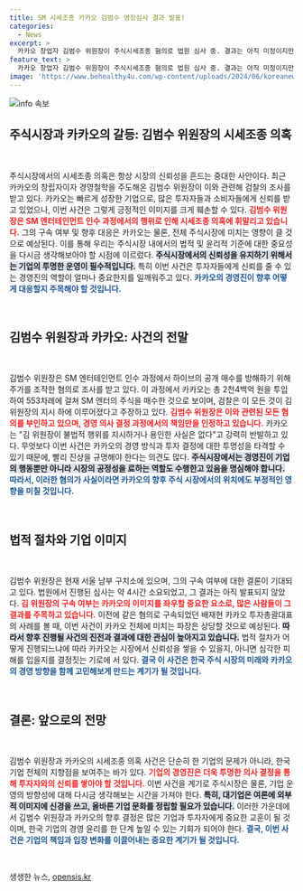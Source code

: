 ```yaml
---
title: SM 시세조종 카카오 김범수 영장심사 결과 발표!
categories:
  - News
excerpt: >
  카카오 창업자 김범수 위원장이 주식시세조종 혐의로 법원 심사 중. 결과는 아직 미정이지만 불법 행위 주장과 함께 자신의 무죄를 주장하고 있습니다. 그의 운명이 오늘 결정될까? 클릭하여 상세히 알아보세요!
feature_text: >
  카카오 창업자 김범수 위원장이 주식시세조종 혐의로 법원 심사 중. 결과는 아직 미정이지만 불법 행위 주장과 함께 자신의 무죄를 주장하고 있습니다. 그의 운명이 오늘 결정될까? 클릭하여 상세히 알아보세요!
image: 'https://www.behealthy4u.com/wp-content/uploads/2024/06/koreanews.jpg'
---
```


<p><img src="https://www.behealthy4u.com/wp-content/uploads/2024/06/koreanews.jpg" alt="info 속보" /></p>

<h2 data-ke-size="size26">주식시장과 카카오의 갈등: 김범수 위원장의 시세조종 의혹</h2>

<p data-ke-size="size16">&nbsp;</p>  

<p>주식시장에서의 시세조종 의혹은 항상 시장의 신뢰성을 흔드는 중대한 사안이다. 최근 카카오의 창립자이자 경영철학을 주도해온 김범수 위원장이 이와 관련해 검찰의 조사를 받고 있다. 카카오는 빠르게 성장한 기업으로, 많은 투자자들과 소비자들에게 신뢰를 받고 있었으나, 이번 사건은 그렇게 긍정적인 이미지를 크게 훼손할 수 있다. <b><span style="color: #ee2323;">김범수 위원장은 SM 엔터테인먼트 인수 과정에서의 행위로 인해 시세조종 의혹에 휘말리고 있습니다.</span></b> 그의 구속 여부 및 향후 대응은 카카오는 물론, 전체 주식시장에 미치는 영향이 클 것으로 예상된다. 이를 통해 우리는 주식시장 내에서의 법적 및 윤리적 기준에 대한 중요성을 다시금 생각해보아야 할 시점에 이르렀다. <b><span style="background-color: #21538527;">주식시장에서의 신뢰성을 유지하기 위해서는 기업의 투명한 운영이 필수적입니다.</span></b> 특히 이번 사건은 투자자들에게 신뢰를 줄 수 있는 경영진의 역할이 얼마나 중요한지를 일깨워주고 있다. <b><span style="color: #1a5490;">카카오의 경영진이 향후 어떻게 대응할지 주목해야 할 것입니다.</span></b></p>

<p data-ke-size="size16">&nbsp;</p>

<h2 data-ke-size="size26">김범수 위원장과 카카오: 사건의 전말</h2>

<p data-ke-size="size16">&nbsp;</p>  

<p>김범수 위원장은 SM 엔터테인먼트 인수 과정에서 하이브의 공개 매수를 방해하기 위해 주가를 조작한 혐의로 조사를 받고 있다. 이 과정에서 카카오는 총 2천4백억 원을 투입하여 553차례에 걸쳐 SM 엔터의 주식을 매수한 것으로 보이며, 검찰은 이 모든 것이 김 위원장의 지시 하에 이루어졌다고 주장하고 있다. <b><span style="color: #ee2323;">김범수 위원장은 이와 관련된 모든 혐의를 부인하고 있으며, 경영 의사 결정 과정에서의 책임만을 인정하고 있습니다.</span></b> 카카오는 "김 위원장이 불법적 행위를 지시하거나 용인한 사실은 없다"고 강력히 반발하고 있다. 무엇보다 이번 사건은 카카오의 경영 방식과 투자 결정에 대한 투명성을 타격할 수 있기 때문에, 빨리 진상을 규명해야 한다는 의견도 많다. <b><span style="background-color: #21538527;">주식시장에서는 경영진이 기업의 행동뿐만 아니라 시장의 공정성을 료하는 역할도 수행한고 있음을 명심해야 합니다.</span></b> <b><span style="color: #1a5490;">따라서, 이러한 혐의가 사실이라면 카카오의 향후 주식 시장에서의 위치에도 부정적인 영향을 미칠 것입니다.</span></b></p>

<p data-ke-size="size16">&nbsp;</p>

<h2 data-ke-size="size26">법적 절차와 기업 이미지</h2>

<p data-ke-size="size16">&nbsp;</p>  

<p>김범수 위원장은 현재 서울 남부 구치소에 있으며, 그의 구속 여부에 대한 결론이 기대되고 있다. 법원에서 진행된 심사는 약 4시간 소요되었고, 그 결과는 아직 발표되지 않았다. <b><span style="color: #ee2323;">김 위원장의 구속 여부는 카카오의 이미지를 좌우할 중요한 요소로, 많은 사람들이 그 결과를 주목하고 있습니다.</span></b> 이전에 같은 혐의로 구속되었던 배재현 카카오 투자총괄대표의 사례를 볼 때, 이번 사건이 카카오 전체에 미치는 파장은 상당할 것으로 예상된다. <b><span style="background-color: #21538527;">따라서 향후 진행될 사건의 진전과 결과에 대한 관심이 높아지고 있습니다.</span></b> 법적 절차가 어떻게 진행되느냐에 따라 카카오는 시장에서 신뢰성을 쌓을 수 있을지, 아니면 심각한 피해를 입을지를 결정짓는 기로에 서 있다. <b><span style="color: #1a5490;">결국 이 사건은 한국 주식 시장의 미래와 카카오의 경영 방향을 함께 고민해보게 만드는 계기가 될 것입니다.</span></b></p>

<p data-ke-size="size16">&nbsp;</p>

<h2 data-ke-size="size26">결론: 앞으로의 전망</h2>

<p data-ke-size="size16">&nbsp;</p>  

<p>김범수 위원장과 카카오의 시세조종 의혹 사건은 단순히 한 기업의 문제가 아니라, 한국 기업 전체의 지향점을 보여주는 바가 있다. <b><span style="color: #ee2323;">기업의 경영진은 더욱 투명한 의사 결정을 통해 투자자와의 신뢰를 쌓아야 할 것입니다.</span></b> 이번 사건을 계기로 주식시장은 물론, 기업 운영의 방향성에 대해 다시금 생각해보는 시간을 가져야 한다. <b><span style="background-color: #21538527;">특히, 대기업은 여론에 외부적 이미지에 신경을 쓰고, 올바른 기업 문화를 정립할 필요가 있습니다.</span></b> 이러한 가운데에서 김범수 위원장과 카카오의 향후 결정은 많은 기업과 투자자에게 중요한 교훈이 될 것이며, 한국 기업의 경영 윤리를 한 단계 높일 수 있는 기회가 되어야 한다. <b><span style="color: #1a5490;">결국, 이번 사건은 기업의 책임과 입장 변화를 이끌어내는 중요한 계기가 될 것입니다.</span></b></p>

<p data-ke-size="size16">&nbsp;</p>
생생한 뉴스, <a href="https://opensis.kr" rel="dofollow">opensis.kr</a>


